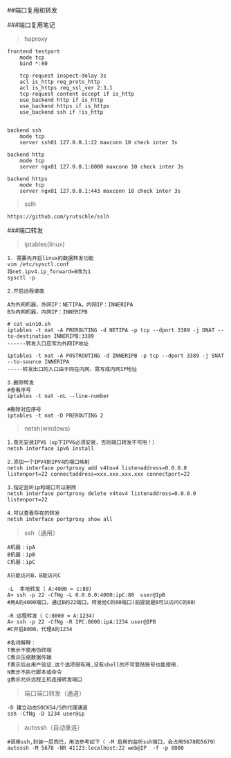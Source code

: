 ##端口复用和转发


###端口复用笔记

>haproxy

	frontend testport
	    mode tcp
	    bind *:80
	
	    tcp-request inspect-delay 3s
	    acl is_http req_proto_http
	    acl is_https req_ssl_ver 2:3.1
	    tcp-request content accept if is_http
	    use_backend http if is_http
	    use_backend https if is_https
	    use_backend ssh if !is_http
	
	
	backend ssh
	    mode tcp
	    server ssh01 127.0.0.1:22 maxconn 10 check inter 3s
	
	backend http
	    mode tcp
	    server ngx01 127.0.0.1:8080 maxconn 10 check inter 3s
	
	backend https
	    mode tcp
	    server ngx01 127.0.0.1:443 maxconn 10 check inter 3s

>sslh

	https://github.com/yrutschle/sslh


###端口转发

>iptables(linux)

	1. 需要先开启linux的数据转发功能
	vim /etc/sysctl.conf
	将net.ipv4.ip_forward=0改为1
	sysctl -p

	2.开启远程桌面

	A为外网机器，外网IP：NETIPA，内网IP：INNERIPA
	B为内网机器，内网IP：INNERIPB

	# cat win10.sh 
	iptables -t nat -A PREROUTING -d NETIPA -p tcp --dport 3389 -j DNAT --to-destination INNERIPB:3389
	------转发入口应写为外网IP地址
	
	iptables -t nat -A POSTROUTING -d INNERIPB -p tcp --dport 3389 -j SNAT --to-source INNERIPA
	-----转发出口的入口由于同在内网，需写成内网IP地址

	3.删除转发
	#查看序号
	iptables -t nat -nL --line-number	
	
	#删除对应序号
	iptables -t nat -D PREROUTING 2
	


>netsh(windows)

	1.首先安装IPV6（xp下IPV6必须安装，否则端口转发不可用！）
	netsh interface ipv6 install

	2.添加一个IPV4到IPV4的端口映射
	netsh interface portproxy add v4tov4 listenaddress=0.0.0.0 listenport=22 connectaddress=xxx.xxx.xxx.xxx connectport=22

	3.指定监听ip和端口可以删除
	netsh interface portproxy delete v4tov4 listenaddress=0.0.0.0 listenport=22

	4.可以查看存在的转发
	netsh interface portproxy show all

>ssh（通用）

	A机器：ipA
	B机器：ipB
	C机器：ipC

	A只能访问B，B能访问C

	-L  本地转发（ A:4000 = c:80)
	A> ssh -p 22 -CfNg -L 0.0.0.0:4000:ipC:80  user@IpB
	#用A的4000端口，通过B的22端口，转发给C的80端口(前提就是B可以访问C的80）
	
	-R 远程转发（ C:8000 = A:1234)
	A> ssh -p 22 -CfNg -R IPC:8000:ipA:1234 user@IPB
	#C开启8000，代理A的1234
	
	#名词解释：
	T表示不使用伪终端
	C表示压缩数据传输
	f表示后台用户验证,这个选项很有用,没有shell的不可登陆账号也能使用.
	N表示不执行脚本或命令
	g表示允许远程主机连接转发端口

>端口端口转发（通道）

	-D 建立动态SOCKS4/5的代理通道
	ssh -CfNg -D 1234 user@ip  

>autossh（自动重连）

	#调用ssh,封装一层而已，用法参考如下（ -M 启用的监听ssh端口，会占用5678和5679）
	autossh -M 5678 -NR 41123:localhost:22 web@IP  -f -p 8000